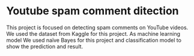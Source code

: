 # Youtube spam comment ditection
This project is focused on detecting spam comments on YouTube videos. We used the dataset from Kaggle for this project. As machine learning model We used naïve Bayes for this project and classification model to show the prediction and result.  

